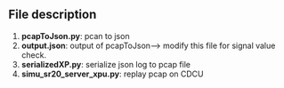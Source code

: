 ## File description
1. **pcapToJson.py**: pcan to json
2. **output.json**: output of pcapToJson--> modify this file for signal value check.
3. **serializedXP.py**: serialize json log to pcap file
4. **simu_sr20_server_xpu.py**: replay pcap on CDCU
